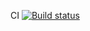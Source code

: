 CI [![Build status](https://ci.appveyor.com/api/projects/status/9iw4clcgxc0yahbk?svg=true)](https://ci.appveyor.com/project/IvanKorolev13/patterns-task1)